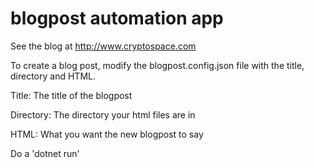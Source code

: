 # blogpost automation app

See the blog at http://www.cryptospace.com

To create a blog post, modify the blogpost.config.json file with the title, directory and HTML.

Title: The title of the blogpost

Directory: The directory your html files are in

HTML: What you want the new blogpost to say 

Do a 'dotnet run'
